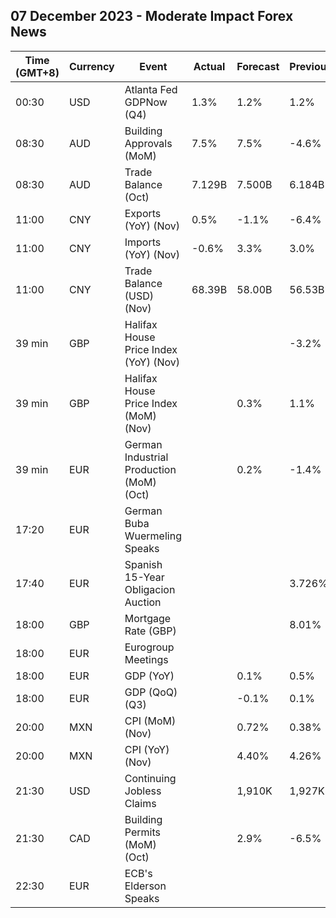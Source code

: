 ## 07 December 2023 - Moderate Impact Forex News

| Time (GMT+8) | Currency | Event | Actual | Forecast | Previous |
|------|----------|-------|--------|----------|----------|
| 00:30 | USD | Atlanta Fed GDPNow (Q4) | 1.3% | 1.2% | 1.2% |
| 08:30 | AUD | Building Approvals (MoM) | 7.5% | 7.5% | -4.6% |
| 08:30 | AUD | Trade Balance (Oct) | 7.129B | 7.500B | 6.184B |
| 11:00 | CNY | Exports (YoY) (Nov) | 0.5% | -1.1% | -6.4% |
| 11:00 | CNY | Imports (YoY) (Nov) | -0.6% | 3.3% | 3.0% |
| 11:00 | CNY | Trade Balance (USD) (Nov) | 68.39B | 58.00B | 56.53B |
| 39 min | GBP | Halifax House Price Index (YoY) (Nov) |  |  | -3.2% |
| 39 min | GBP | Halifax House Price Index (MoM) (Nov) |  | 0.3% | 1.1% |
| 39 min | EUR | German Industrial Production (MoM) (Oct) |  | 0.2% | -1.4% |
| 17:20 | EUR | German Buba Wuermeling Speaks |  |  |  |
| 17:40 | EUR | Spanish 15-Year Obligacion Auction |  |  | 3.726% |
| 18:00 | GBP | Mortgage Rate (GBP) |  |  | 8.01% |
| 18:00 | EUR | Eurogroup Meetings |  |  |  |
| 18:00 | EUR | GDP (YoY) |  | 0.1% | 0.5% |
| 18:00 | EUR | GDP (QoQ) (Q3) |  | -0.1% | 0.1% |
| 20:00 | MXN | CPI (MoM) (Nov) |  | 0.72% | 0.38% |
| 20:00 | MXN | CPI (YoY) (Nov) |  | 4.40% | 4.26% |
| 21:30 | USD | Continuing Jobless Claims |  | 1,910K | 1,927K |
| 21:30 | CAD | Building Permits (MoM) (Oct) |  | 2.9% | -6.5% |
| 22:30 | EUR | ECB's Elderson Speaks |  |  |  |
